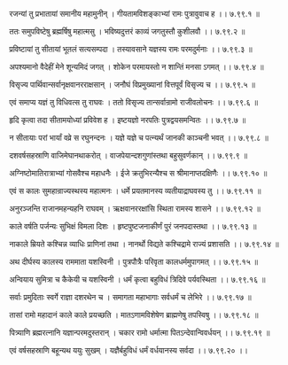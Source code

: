 रजन्यां तु प्रभातायां समानीय महामुनीन् ।
गीयतामविशङ्काभ्यां रामः पुत्रावुवाच ह ।। ७.९९.१ ॥

ततः समुपविष्टेषु ब्रह्मर्षिषु महात्मसु ।
भविष्यदुत्तरं काव्यं जगतुस्तौ कुशीलवौ ।। ७.९९.२ ॥

प्रविष्टायां तु सीतायां भूतलं सत्यसम्पदा ।
तस्यावसाने यज्ञस्य रामः परमदुर्मनाः ।। ७.९९.३ ॥

अपश्यमानो वैदेहीं मेने शून्यमिदं जगत् ।
शोकेन परमायस्तो न शान्तिं मनसा ऽगमत् ।। ७.९९.४ ॥

विसृज्य पार्थिवान्सर्वानृक्षवानरराक्षसान् ।
जनौघं विप्रमुख्यानां वित्तपूर्वं विसृज्य च ।। ७.९९.५ ॥

एवं समाप्य यज्ञं तु विधिवत्स तु राघवः ।
ततो विसृज्य तान्सर्वान्रामो राजीवलोचनः ।। ७.९९.६ ॥

हृदि कृत्वा तदा सीतामयोध्यां प्रविवेश ह ।
इष्टयज्ञो नरपतिः पुत्रद्वयसमन्वितः ।। ७.९९.७ ॥

न सीतायाः परां भार्यां वव्रे स रघुनन्दनः ।
यज्ञे यज्ञे च पत्न्यर्थं जानकी काञ्चनी भवत् ।। ७.९९.८ ॥

दशवर्षसहस्राणि वाजिमेघानथाकरोत् ।
वाजपेयान्दशगुणांस्तथा बहुसुवर्णकान् ।। ७.९९.९ ॥

अग्निष्टोमातिरात्राभ्यां गोसवैश्च महाधनैः ।
ईजे क्रतुभिरन्यैश्च स श्रीमानाप्तदक्षिणैः ।। ७.९९.१० ॥

एवं स कालः सुमहान्राज्यस्थस्य महात्मनः ।
धर्मे प्रयतमानस्य व्यतीयाद्राघवस्य तु ।। ७.९९.११ ॥

अनुरञ्जन्ति राजानमहन्यहनि राघवम् ।
ऋक्षवानररक्षांसि स्थिता रामस्य शासने ।। ७.९९.१२ ॥

काले वर्षति पर्जन्यः सुभिक्षं विमला दिशः ।
हृष्टपुष्टजनाकीर्णं पुरं जनपदास्तथा ।। ७.९९.१३ ॥

नाकाले म्रियते कश्चिन्न व्याधिः प्राणिनां तथा ।
नानर्थो विद्यते कश्चिद्रामे राज्यं प्रशासति ।। ७.९९.१४ ॥

अथ दीर्घस्य कालस्य राममाता यशस्विनी ।
पुत्रपौत्रैः परिवृता कालधर्ममुपागमत् ।। ७.९९.१५ ॥

अन्वियाय सुमित्रा च कैकेयी च यशस्विनी ।
धर्मं कृत्वा बहुविधं त्रिदिवे पर्यवस्थिता ।। ७.९९.१६ ॥

सर्वाः प्रमुदिताः स्वर्गे राज्ञा दशरथेन च ।
समागता महाभागाः सर्वधर्मं च लेभिरे ।। ७.९९.१७ ॥

तासां रामो महादानं काले काले प्रयच्छति ।
मातऽणामविशेषेण ब्राह्मणेषु तपस्विषु ।। ७.९९.१८ ॥

पित्र्याणि ब्रह्मरत्नानि यज्ञान्परमदुस्तरान् ।
चकार रामो धर्मात्मा पितऽन्देवान्विवर्धयन् ।। ७.९९.१९ ॥

एवं वर्षसहस्राणि बहून्यथ ययुः सुखम् ।
यज्ञैर्बहुविधं धर्मं वर्धयानस्य सर्वदा ।। ७.९९.२० ।।

